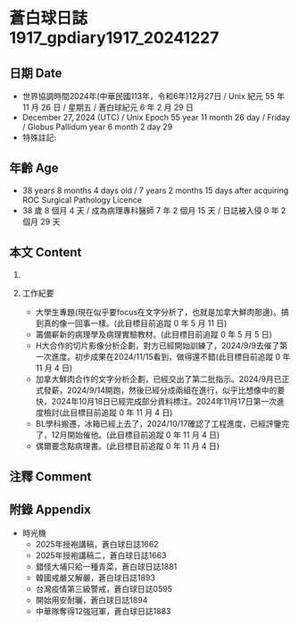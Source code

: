 [_metadata_:encoding]: - "utf-8"
[_metadata_:language]: - "zh-Hant-TW"
[_metadata_:fileformat]: - "markdown"
[_metadata_:MIME_type]: - "text/plain"
[_metadata_:markdown_version]: - "commonmark version 0.30"
[_metadata_:markdown_spec]: - "https://spec.commonmark.org/0.30/"

# 蒼白球日誌1917_gpdiary1917_20241227 #

## 日期 Date ##

* 世界協調時間2024年(中華民國113年，令和6年)12月27日 / Unix 紀元 55 年 11 月 26 日 / 星期五 / 蒼白球紀元 6 年 2 月 29 日
* December 27, 2024 (UTC) / Unix Epoch 55 year 11 month 26 day / Friday / Globus Pallidum year 6 month 2 day 29
* 特殊註記:

## 年齡 Age ##

* 38 years 8 months 4 days old / 7 years 2 months 15 days after acquiring ROC Surgical Pathology Licence
* 38 歲 8 個月 4 天 / 成為病理專科醫師 7 年 2 個月 15 天 / 日誌被入侵 0 年 2 個月 29 天

## 本文 Content ##

1. 

2. 工作紀要

    - 大學生專題(現在似乎要focus在文字分析了，也就是加拿大鮮肉那邊)。搞到真的像一回事一樣。(此目標目前追蹤 0 年 5 月 11 日)
    - 籌備嶄新的病理學及病理實驗教材。(此目標目前追蹤 0 年 5 月 5 日)
    - H大合作的切片影像分析企劃，對方已經開始訓練了，2024/9/9去催了第一次進度。初步成果在2024/11/15看到，做得還不錯(此目標目前追蹤 0 年 11 月 4 日)
    - 加拿大鮮肉合作的文字分析企劃，已經交出了第二批指示。2024/9月已正式發薪，2024/9/14開跑，然後已經分成兩組在進行，似乎比想像中的要快，2024年10月18日已經完成部分資料標注。2024年11月17日第一次進度檢討(此目標目前追蹤 0 年 11 月 4 日)
    - BL學科搬遷，冰箱已經上去了，2024/10/17確認了工程進度，已經評鑒完了，12月開始催他。(此目標目前追蹤 0 年 11 月 4 日)
    - 偶爾要念點病理書。(此目標目前追蹤 0 年 11 月 4 日)

## 注釋 Comment ##


## 附錄 Appendix ##

* 時光機
    - 2025年授袍講稿，蒼白球日誌1662
    - 2025年授袍講稿二，蒼白球日誌1663
    - 錯怪大埔只給一種青菜，蒼白球日誌1881
    - 韓國戒嚴又解嚴，蒼白球日誌1893
    - 台灣疫情第三級警戒，蒼白球日誌0595
    - 開始用安耐曬，蒼白球日誌1894
    - 中華隊奪得12強冠軍，蒼白球日誌1883
